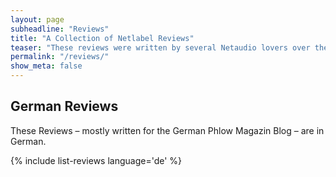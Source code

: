 ```yaml
---
layout: page
subheadline: "Reviews"
title: "A Collection of Netlabel Reviews"
teaser: "These reviews were written by several Netaudio lovers over the years. Most of the reviews cover the early era of netlabel culture. These reviews are just a tiny glimpse at the flood of available creative commons music releases. They reflect mostly the taste of the reviewer."
permalink: "/reviews/"
show_meta: false
---
```


## German Reviews

These Reviews – mostly written for the German Phlow Magazin Blog – are in German.

{% include list-reviews language='de' %}